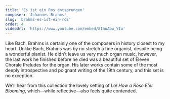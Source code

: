 ```yaml
---
title: 'Es ist ein Ros entsprungen'
composer: 'Johannes Brahms'
slug: 'brahms-es-ist-ein-ros'
order: 4
videoUrl: 'https://www.youtube.com/embed/8IhuAbw_YIw'
---
```


Like Bach, Brahms is certainly one of the composers in history closest to my
heart. Unlike Bach, Brahms was by no stretch a fine organist, despite being a
wonderful pianist. He didn't leave us very much organ music, however, the last
work he finished before he died was a beautiful set of Eleven Chorale Preludes
for the organ. His later works contain some of the most deeply introspective and
poignant writing of the 19th century, and this set is no exception.

We'll hear from this collection the lovely setting of _Lo! How a Rose E'er
Blooming_, which—while reflective—also feels quite contended.
